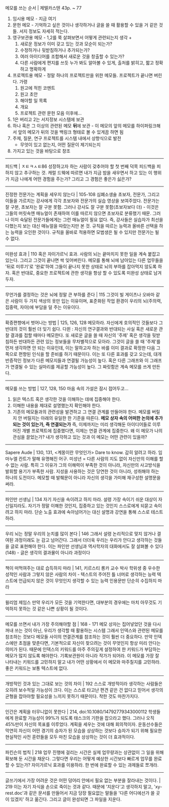 메모를 쓰는 순서 | 제텔카스텐 43p. ~ 77
1. 임시용 메모 - 지금 여기
2. 문헌 메모 - 기억하고 싶은 것이나 생각하거나 글을 쓸 때 활용할 수 있을 거 같은 것들. 서지 정보도 자세히 적는다.
3. 영구보관용 메모 - 1,2를 쭉 살펴보면서 어떻게 관련되는지 생각 +
	1. 새로운 정보가 이미 갖고 있는 것과 모순이 되는가?
	2. 수정하거나 뒷받침하거나 추가되는가?
	3. 여러 아이디어를 조합해서 새로운 것을 창출할 수 있는가?
	4. 다른 사람에게 편지를 쓰듯 누가 봐도 알아볼 수 있게, 출처를 밝히고, 짧고 정확하고 명확하게
4. 프로젝트용 메모 - 정말 하나의 프로젝트만을 위한 메모들. 프로젝트가 끝나면 버린다. 가령
	1. 원고에 적힌 코멘트
	2. 원고 초안
	3. 해야할 일 목록
	4. 개요
	5. 프로젝트 관련 문헌 모음
이후에...
1. 1은 버리고 2는 서지정보 시스템에 보관
2. 하나 혹은 그 이상의 관련된 메모 **뒤**에 보관 - 이 메모의 앞의 메모를 하이퍼링크해서 앞의 메모가 뒤의 것을 백링크 형태로 볼 수 있게끔 하면 됨
3. 주제, 질문, 연구 프로젝트를 시스템 내에서 상향식으로 발전
	- 무엇이 있고 없는지, 어떤 질문이 제기되는지
4. 가지고 있는 것을 바탕으로 창조
---
피드백 | ㅈㅌㅋㅅㅌ86
성장하고자 하는 사람이 갖추어야 할 첫 번째 덕목
피드백을 피하지 않고 추구하는 것.
캐럴 드웩에 따르면
내가 지금 밤을 새우면서 하고 있는 이 행위가 지금 나에게 어떤 경험을 주는가? 그리고 그 경험은 좋은가 싫은가?

---
진정한 전문가는 계획을 세우지 않는다 | 105-108
심폐소생술 초보자, 전문가, 그리고 이들을 가르치는 강사에게 각각 초보자와 전문가의 실습 영상을 보여주었다. 전문가는 잘 구분, 초보자는 잘 구분 못함. 그러나 강사도 잘 구분 못함(초보자보다 더) - 이것은 그들의 머릿속엔 매뉴얼이 존재하여 이를 따르지 않으면 초보자로 분류했기 때문. 그러나 이미 숙달된 전문가들에게는 그런 매뉴얼이 필요 없다. 즉, 강사들은 실습자가 최선을 다했는지 보는 대신 매뉴얼을 따랐는지만 본 것. 규칙을 따르는 능력과 올바른 선택을 하는 능력을 오인한 것이다.
규칙을 올바로 적용하면 모범생은 될 수 있지만 전문가는 될 수 없다.

---
미완성 효과 | 110
혹은 자이가르닉 효과. 사람의 뇌는 끝마치지 못한 일을 계속 붙잡고 있는다. 그리고 그것이 끝나면 싹 잊어버린다. 메모를 통해 뇌에 남아있는 다른 업무들을 '뒤로 미루기'로 '완료'하여 그들이 끝나지 못한 상태로 뇌의 부하를 잡아먹지 않도록 하자. 혹은 반대로, 중요한 프로젝트에 관한 생각을 항상 할 수 있도록 미완성 상태로 남겨두자.

---
무언가를 결정하는 것은 뇌에 정말 큰 부하를 준다 | 115
그것이 빌 게이츠나 오바마 같은 사람이 두 가지 색상의 옷만 입는 이유이며, 표준화된 작업 환경이 우리의 뇌(주의력, 집중력, 자아)에 부담을 덜 주는 이유이다.

---
확증편향에서 벗어나는 방법 | 125, 126, 128
메모하라. 자신에게 호의적인 것들보다 그 반대의 것이 훨씬 더 잊기 쉽다.
다윈 : 자신의 연구결과와 반대되는 사실 혹은 새로운 관찰 결과를 접할 때마다 메모한다.
또 새로운 글을 쓸 때 자신의 '주제' 혹은 생각을 뒷받침하든 반대하든 관련 있는 정보들을 무차별적으로 모아라.
그것이 글을 쓸 때 '주제'를 먼저 생각하면 안 되는 이유인데, 이는 말하고자 하는 바를 이미 결과로 확정한 다음 그쪽으로 편향된 인식을 할 준비를 하기 때문이다.
이는 또 다른 효과를 갖고 오는데, 대개 반증적인 정보가 다른 메모지들과 연결될 가능성이 높다. 혹은 다른 그래프와 이 그래프가 연결될 수 있는 실마리를 제공할 가능성이 높다. 그 짜릿함은 계속 메모를 쓰게 만든다.

---
메모를 쓰는 방법 | 127, 128, 150
마음 속의 가설은 잠시 접어두고...
1. 읽은 텍스트 혹은 생각한 것을 이해하는 데에 집중해야 한다.
2. 이해한 내용을 제대로 설명했는지 확인해야 한다.
3. 기존의 메모들과의 관련성을 발견하고 그 연결 관계를 만들어야 한다.
메모를 버릴지 안 버릴지는 아래의 유일한 한 기준을 따른다.
**메모 상자 속의 어떠한 논의에 추가되는 것이 있는가, 즉 연결되는가**
즉, 이제까지는 미리 생각해둔 아이디어들로 이루어진 개별 프로젝트에 집중했다면, 이제는 연결 관계에 집중한다.
왜 이 메모가 나의 관심을 끌었는가? 내가 생각하고 있는 것과 이 메모는 어떤 관련이 있을까?

---
Sapere Aude | 130, 131, <계몽이란 무엇인가>
Dare to know. 감히 알려고 하라. 임마누엘 칸트가 말해 유명해진 어구.
미성년 = 다른 사람의 지도 없이 자신만의 이해를 할 수 없는 사람. 특히 그 이유가 그의 이해력이 부족한 것이 아니라, 자신만의 사고방식을 발휘할 용기가 부족한 사람.
지성을 사용하는 것은 당연한 것이 아니라, 성취해야 하는 하나의 도전이다.
메모할 때 발췌문이 아니라 자신의 생각을 가미해 재구성한 설명문을 써라.

---
파인만 선생님 | 134
자기 자신을 속이려고 하지 마라. 설령 가장 속이기 쉬운 대상이 자신일지라도.
자기가 정말 이해한 것인지, 집중하고 있는 것인지 스스로에게 되묻고 속이려고 하지 마라. 단순 노출 효과에 속아넘어가는 대신 설명과 강연을 통해 스스로 테스트하라.

---
우리 뇌는 정말 우리의 눈치를 많이 본다 | 146
그래서 설령 논리적으로 맞지 않거나 결여된 과정이래도 눈 감고 넘어간다. 그래서 더더욱 우리는 우리가 안다고 생각하는 것들을 글로 표현해야 한다. 이는 파인만 선생님과 역사학자의 대화에서도 잘 살펴볼 수 있다(148) - 글은 생각의 결과물이 아니라 과정이다

---
책이 떠먹여주는 대로 습득하지 마라 | 141, 키르스티 롱카 교수
박사 학위생 중 우수한 성적인 사람과 그렇지 않은 사람의 차이 - 텍스트의 주어진 틀 너머로 생각하는 능력
텍스트에 언급되지 않은 것이 무엇인지 생각할 수 있는 능력
인용문만 단순히 수집하지 마라

---
윌리엄 제임스
만약 우리가 모든 것을 기억한다면, 대부분의 경우에는 마치 아무것도 기억하지 못하는 것 같은 나쁜 상황이 될 것이다.

---
메모를 쓰면서 내가 가장 주의해야할 점 | 168 - 171
메모 상자는 집어넣었던 것을 다시 꺼내 쓰는 것이 아닌, 우리가 생각할 때 활용하는 시스템
그래서 인덱스와 관련된 메모를 참조하는 것보다 메모들 사이의 연결관계를 참조하는 것이 훨씬 더 중요하다. 만약 인덱스에만 초점을 맞춘다면, 기본적으로 자신이 찾으려는 것이 무엇인지 항상 미리 안다는 의미가 된다.
때문에 인덱스의 키워드를 아주 주의깊게 설정하여 한 키워드가 부담하는 메모가 많지 않도록 해야한다.
기록보관원이 아니라 작가가 되어라. 이 메모를 가장 잘 나타내는 키워드를 고민하지 말고 내가 어떤 상황에서 이 메모와 마주칠지를 고민하라. 좋은 키워드는 보통 텍스트에 없다.

---
개방적인 것과 있는 그대로 보는 것의 차이 | 192
스스로 개방적이라 생각하는 사람들은 오히려 보수적일 가능성이 크다. 이는 스스로 타고난 편견 같은 건 없다고 믿어서 생각의 균형을 잡아야할 필요성을 느끼지 못하기 때문이다.
착한 것도 마찬가지다.

---
인간은 계획을 터무니없이 못한다 | 214, doi:10.1080/14792779343000112
학생들에게 완료할 가능성이 99%가 되도록 태스크의 기한을 잡으라고 했다. 그러나 오직 45%만이 자신의 목표를 이루었다.
계획을 세우는 것에 대해 회의적이자. 운동선수들은 막연히 자신이 어떤 경기의 승자가 된 모습을 상상하는 것보다 승자가 되기 위해 필요한 현실적인 사전 훈련들을 모두 마친 모습을 상상하는 것이 더 효과적이다.

---
파킨슨의 법칙 | 218
업무 진행에 걸리는 시간은 실제 업무량과는 상관없이 그 일을 위해 확보해 둔 시간을 채운다.
그렇다면 우리는 어떻게 예상한 시간보다 빠르게 업무를 완료할 수 있는가? 자이가르닉 효과를 이용하라. 한 번에 완료할 수 있는 과제들로 쪼개라.

---
글쓰기에서 가장 어려운 것은 어떤 덩어리 안에서 필요 없는 부분을 잘라내는 것이다. | 219
이는 자기 자식을 손으로 죽이는 것과 같다. 때문에 '지운다'고 생각하지 말고, 'xy-rest.doc'과 같은 문서를 만들어서 지금 당장 필요없는 말들을 '다른 어디에선가 쓸 곳이 있겠지' 하고 옮긴다. 그리고 글이 완성되면 그 파일을 지운다.

